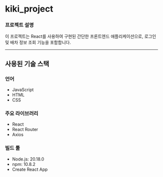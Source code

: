 # kiki_project

### 프로젝트 설명
이 프로젝트는 React를 사용하여 구현된 간단한 프론트엔드 애플리케이션으로, 로그인 및 배차 정보 조회 기능을 포함합니다.

---

## 사용된 기술 스택

### 언어
- JavaScript
- HTML
- CSS

### 주요 라이브러리
- React
- React Router
- Axios

### 빌드 툴
- Node.js: 20.18.0
- npm: 10.8.2
- Create React App
